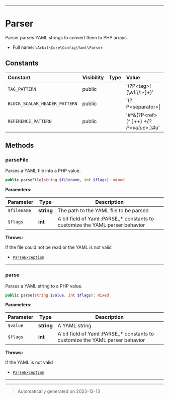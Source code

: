 ***

# Parser

Parser parses YAML strings to convert them to PHP arrays.



* Full name: `\Arkit\Core\Config\Yaml\Parser`


## Constants

| Constant | Visibility | Type | Value |
|:---------|:-----------|:-----|:------|
|`TAG_PATTERN`|public| |&#039;(?P&lt;tag&gt;![\\w!.\\/:-]+)&#039;|
|`BLOCK_SCALAR_HEADER_PATTERN`|public| |&#039;(?P&lt;separator&gt;\\||&gt;)(?P&lt;modifiers&gt;\\+|\\-|\\d+|\\+\\d+|\\-\\d+|\\d+\\+|\\d+\\-)?(?P&lt;comments&gt; +#.*)?&#039;|
|`REFERENCE_PATTERN`|public| |&#039;#^&amp;(?P&lt;ref&gt;[^ ]++) *+(?P&lt;value&gt;.*)#u&#039;|


## Methods


### parseFile

Parses a YAML file into a PHP value.

```php
public parseFile(string $filename, int $flags): mixed
```








**Parameters:**

| Parameter | Type | Description |
|-----------|------|-------------|
| `$filename` | **string** | The path to the YAML file to be parsed |
| `$flags` | **int** | A bit field of Yaml::PARSE_* constants to customize the YAML parser behavior |




**Throws:**
<p>If the file could not be read or the YAML is not valid</p>

- [`ParseException`](./Exception/ParseException.md)



***

### parse

Parses a YAML string to a PHP value.

```php
public parse(string $value, int $flags): mixed
```








**Parameters:**

| Parameter | Type | Description |
|-----------|------|-------------|
| `$value` | **string** | A YAML string |
| `$flags` | **int** | A bit field of Yaml::PARSE_* constants to customize the YAML parser behavior |




**Throws:**
<p>If the YAML is not valid</p>

- [`ParseException`](./Exception/ParseException.md)



***


***
> Automatically generated on 2023-12-13
